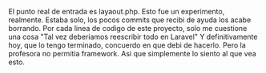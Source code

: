 El punto real de entrada es layaout.php.
Esto fue un experimento, realmente. 
Estaba solo, los pocos commits que recibi de ayuda los acabe borrando.
Por cada linea de codigo de este proyecto, solo me cuestione una cosa
"Tal vez deberiamos reescribir todo en Laravel"
Y definitivamente hoy, que lo tengo terminado, concuerdo en que debi de hacerlo.
Pero la profesora no permitia framework.
Asi que simplemente lo siento al que vea esto.
